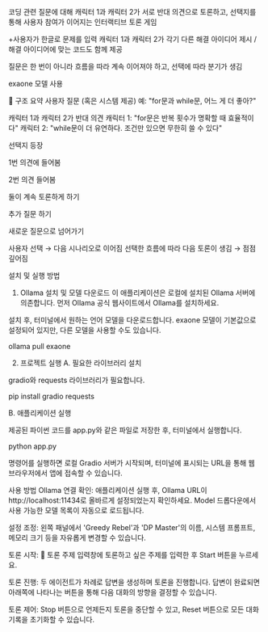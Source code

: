 코딩 관련 질문에 대해
캐릭터 1과 캐릭터 2가 서로 반대 의견으로 토론하고,
선택지를 통해 사용자 참여가 이어지는 인터랙티브 토론 게임

+사용자가 한글로 문제를 입력
캐릭터 1과 캐릭터 2가 각기 다른 해결 아이디어 제시 / 해결 아이디어에 맞는 코드도 함께 제공

질문은 한 번이 아니라 흐름을 따라 계속 이어져야 하고, 선택에 따라 분기가 생김

exaone 모델 사용

🔁 구조 요약
사용자 질문 (혹은 시스템 제공)
예: "for문과 while문, 어느 게 더 좋아?"

캐릭터 1과 캐릭터 2가 반대 의견
캐릭터 1: "for문은 반복 횟수가 명확할 때 효율적이다"
캐릭터 2: "while문이 더 유연하다. 조건만 있으면 무한히 쓸 수 있다"

선택지 등장

1번 의견에 들어봄

2번 의견 들어봄

둘이 계속 토론하게 하기

추가 질문 하기

새로운 질문으로 넘어가기

사용자 선택 → 다음 시나리오로 이어짐
선택한 흐름에 따라 다음 토론이 생김 → 점점 깊어짐

설치 및 실행 방법
1. Ollama 설치 및 모델 다운로드
이 애플리케이션은 로컬에 설치된 Ollama 서버에 의존합니다. 먼저 Ollama 공식 웹사이트에서 Ollama를 설치하세요.

설치 후, 터미널에서 원하는 언어 모델을 다운로드합니다. exaone 모델이 기본값으로 설정되어 있지만, 다른 모델을 사용할 수도 있습니다.

ollama pull exaone

2. 프로젝트 실행
A. 필요한 라이브러리 설치

gradio와 requests 라이브러리가 필요합니다.

pip install gradio requests

B. 애플리케이션 실행

제공된 파이썬 코드를 app.py와 같은 파일로 저장한 후, 터미널에서 실행합니다.

python app.py

명령어를 실행하면 로컬 Gradio 서버가 시작되며, 터미널에 표시되는 URL을 통해 웹 브라우저에서 앱에 접속할 수 있습니다.

사용 방법
Ollama 연결 확인: 애플리케이션 실행 후, Ollama URL이 http://localhost:11434로 올바르게 설정되었는지 확인하세요. Model 드롭다운에서 사용 가능한 모델 목록이 자동으로 로드됩니다.

설정 조정: 왼쪽 패널에서 'Greedy Rebel'과 'DP Master'의 이름, 시스템 프롬프트, 메모리 크기 등을 자유롭게 변경할 수 있습니다.

토론 시작: 📝 토론 주제 입력창에 토론하고 싶은 주제를 입력한 후 Start 버튼을 누르세요.

토론 진행: 두 에이전트가 차례로 답변을 생성하며 토론을 진행합니다. 답변이 완료되면 아래쪽에 나타나는 버튼을 통해 다음 대화의 방향을 결정할 수 있습니다.

토론 제어: Stop 버튼으로 언제든지 토론을 중단할 수 있고, Reset 버튼으로 모든 대화 기록을 초기화할 수 있습니다.

